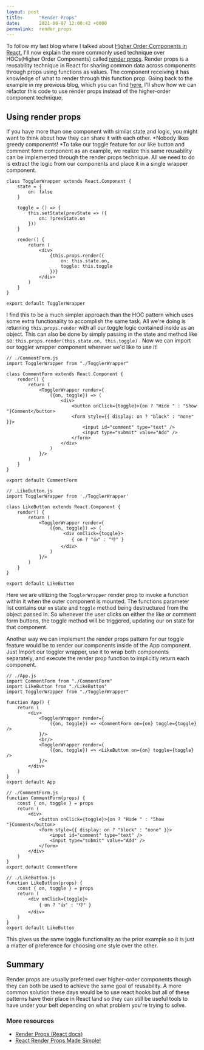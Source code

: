 ```yaml
---
layout: post
title:      "Render Props"
date:       2021-06-07 12:00:42 +0000
permalink:  render_props
---
```



To follow my last blog where I talked about [Higher Order Components in React](https://coderjay06.github.io/higher_order_components_in_react), I'll now explain the more commonly used technique over HOCs(Higher Order Components)  called [render props](https://reactjs.org/docs/render-props.html#gatsby-focus-wrapper). Render props is a reusability technique in React for sharing common data across components through props using functions as values. The component receiving it has knowledge of what to render through this function prop. Going back to the example in my previous blog, which you can find [here](https://coderjay06.github.io/higher_order_components_in_react), I'll show how we can refactor this code to use render props instead of the higher-order component technique.

## Using render props
If you have more than one component with similar state and logic, you might want to think about how they can share it with each other. *Nobody likes greedy components! *To take our toggle feature for our like button and comment form component as an example, we realize this same reusability can be implemented through the render props technique. All we need to do is extract the logic from our components and place it in a single wrapper component.

```
class TogglerWrapper extends React.Component {
    state = {
        on: false
    }
		
    toggle = () => {
        this.setState(prevState => ({
            on: !prevState.on
        }))
    }
		
    render() {
        return (
            <div>
				{this.props.render({
                    on: this.state.on,
                    toggle: this.toggle
                })}
            </div>
        )
    }    
}

export default TogglerWrapper
```

I find this to be a much simpler approach than the HOC pattern which uses some extra functionality to accomplish the same task. All we're doing is returning `this.props.render` with all our toggle logic contained inside as an object. This can also be done by simply passing in the state and method like so:  `this.props.render(this.state.on, this.toggle)` . Now we can import our toggler wrapper component wherever we'd like to use it! 

```
// ./CommentForm.js
import TogglerWrapper from "./TogglerWrapper"

class CommentForm extends React.Component {
    render() {
        return (
            <TogglerWrapper render={
                ({on, toggle}) => (
                    <div>
                        <button onClick={toggle}>{on ? "Hide " : "Show "}Comment</button>
                        <form style={{ display: on ? "block" : "none" }}>
                            <input id="comment" type="text" />
                            <input type="submit" value="Add" />
                        </form>
                    </div>
                )
            }/>
        )
    }
}

export default CommentForm

// .LikeButton.js
import TogglerWrapper from './TogglerWrapper'

class LikeButton extends React.Component {
    render() {
        return (
            <TogglerWrapper render={
                ({on, toggle}) => (
                     <div onClick={toggle}>
                        { on ? "👍" : "👎" }
                    </div>
                )
            }/>
        )
    }
}

export default LikeButton
```
Here we are utilizing the `TogglerWrapper`  render prop to invoke a function within it when the outer component is mounted. The functions parameter list contains our `on` state and `toggle` method being destructured from the object passed in. So whenever the user clicks on either the like or comment form buttons, the toggle method will be triggered, updating our on state for that component. 

Another way we can implement the render props pattern for our toggle feature would be to render our components inside of the App component. Just Import our toggler wrapper, use it to wrap both components separately, and execute the render prop function to implicitly return each component. 

```
// ./App.js
import CommentForm from "./CommentForm"
import LikeButton from "./LikeButton"
import TogglerWrapper from "./TogglerWrapper"

function App() {
    return (
        <div>
            <TogglerWrapper render={
                ({on, toggle}) => <CommentForm on={on} toggle={toggle} /> 
            }/>
            <br/>
            <TogglerWrapper render={
                ({on, toggle}) => <LikeButton on={on} toggle={toggle} /> 
            }/>
        </div>
    )
}
export default App

// ./CommentForm.js
function CommentForm(props) {
    const { on, toggle } = props
    return (
        <div>
            <button onClick={toggle}>{on ? "Hide " : "Show "}Comment</button>
            <form style={{ display: on ? "block" : "none" }}>
                <input id="comment" type="text" />
                <input type="submit" value="Add" />
            </form>
        </div>
    )
}
export default CommentForm

// ./LikeButton.js
function LikeButton(props) {
    const { on, toggle } = props
    return (
        <div onClick={toggle}>
            { on ? "👍" : "👎" }
        </div>
    )
}
export default LikeButton
```
This gives us the same toggle functionality as the prior example so it is just a matter of preference for choosing one style over the other.

## Summary
Render props are usually preferred over higher-order components though they can both be used to achieve the same goal of reusability. A more common solution these days would be to use react hooks but all of these patterns have their place in React land so they can still be useful tools to have under your belt depending on what problem you're trying to solve.

### More resources
* [Render Props (React docs)](https://reactjs.org/docs/render-props.html)
* [React Render Props Made Simple!](https://www.youtube.com/watch?v=3IdCQ7QAs38)

